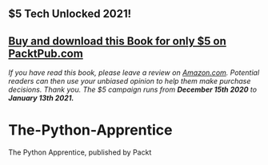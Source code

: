 ## $5 Tech Unlocked 2021!
[Buy and download this Book for only $5 on PacktPub.com](https://www.packtpub.com/product/the-python-apprentice/9781788293181)
-----
*If you have read this book, please leave a review on [Amazon.com](https://www.amazon.com/gp/product/1788293185).     Potential readers can then use your unbiased opinion to help them make purchase decisions. Thank you. The $5 campaign         runs from __December 15th 2020__ to __January 13th 2021.__*

# The-Python-Apprentice
The Python Apprentice, published by Packt
